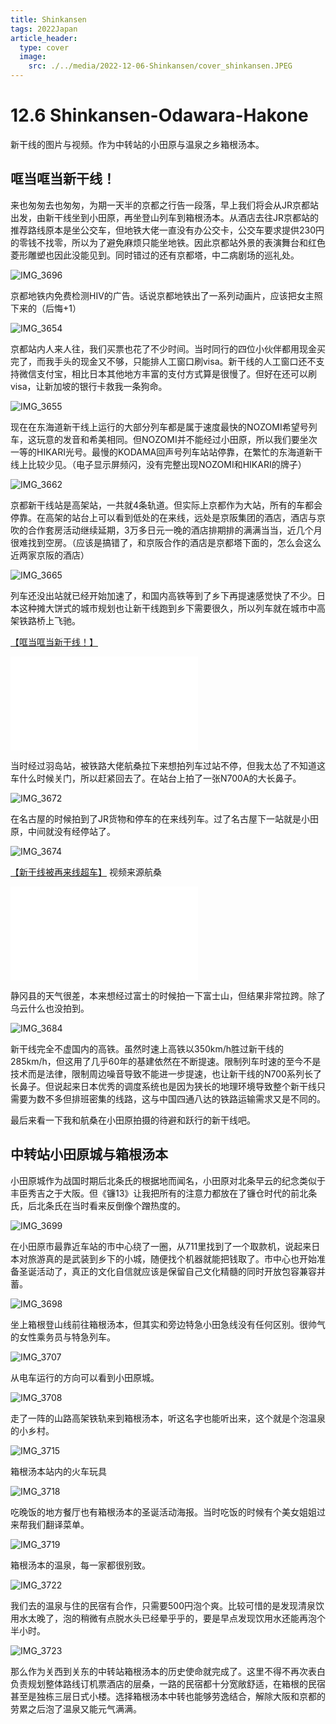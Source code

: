 ```yaml
---
title: Shinkansen
tags: 2022Japan
article_header:
  type: cover
  image:
    src: ./../media/2022-12-06-Shinkansen/cover_shinkansen.JPEG
---
```


# 12.6 Shinkansen-Odawara-Hakone

新干线的图片与视频。作为中转站的小田原与温泉之乡箱根汤本。

<!--more-->

## 哐当哐当新干线！

来也匆匆去也匆匆，为期一天半的京都之行告一段落，早上我们将会从JR京都站出发，由新干线坐到小田原，再坐登山列车到箱根汤本。从酒店去往JR京都站的推荐路线原本是坐公交车，但地铁大佬一直没有办公交卡，公交车要求提供230円的零钱不找零，所以为了避免麻烦只能坐地铁。因此京都站外景的表演舞台和红色菱形雕塑也因此没能见到。同时错过的还有京都塔，中二病剧场的巡礼处。

![IMG_3696](./../media/2022-12-06-Shinkansen/IMG_3696.JPEG)

京都地铁内免费检测HIV的广告。话说京都地铁出了一系列动画片，应该把女主照下来的（后悔+1）

![IMG_3654](./../media/2022-12-06-Shinkansen/IMG_3654.JPEG)

京都站内人来人往，我们买票也花了不少时间。当时同行的四位小伙伴都用现金买完了，而我手头的现金又不够，只能排人工窗口刷visa。新干线的人工窗口还不支持微信支付宝，相比日本其他地方丰富的支付方式算是很慢了。但好在还可以刷visa，让新加坡的银行卡救我一条狗命。

![IMG_3655](./../media/2022-12-06-Shinkansen/IMG_3655.JPEG)

现在在东海道新干线上运行的大部分列车都是属于速度最快的NOZOMI希望号列车，这玩意的发音和希美相同。但NOZOMI并不能经过小田原，所以我们要坐次一等的HIKARI光号。最慢的KODAMA回声号列车站站停靠，在繁忙的东海道新干线上比较少见。（电子显示屏频闪，没有完整出现NOZOMI和HIKARI的牌子）

![IMG_3662](./../media/2022-12-06-Shinkansen/IMG_3662.JPEG)

京都新干线站是高架站，一共就4条轨道。但实际上京都作为大站，所有的车都会停靠。在高架的站台上可以看到低处的在来线，远处是京阪集团的酒店，酒店与京吹的合作套房活动继续延期，3万多日元一晚的酒店排期排的满满当当，近几个月很难找到空房。（应该是搞错了，和京阪合作的酒店是京都塔下面的，怎么会这么近两家京阪的酒店）

![IMG_3665](./../media/2022-12-06-Shinkansen/IMG_3665.JPEG)



列车还没出站就已经开始加速了，和国内高铁等到了乡下再提速感觉快了不少。日本这种摊大饼式的城市规划也让新干线跑到乡下需要很久，所以列车就在城市中高架铁路桥上飞驰。

[【哐当哐当新干线！】](https://www.bilibili.com/video/BV1Y14y1A7dK/?share_source=copy_web&vd_source=11cc2c31f0b4e6576a1a2b9d744d9136) 

<iframe src="//player.bilibili.com/player.html?aid=776473985&bvid=BV1Y14y1A7dK&cid=928634692&page=1" scrolling="no" border="0" frameborder="no" framespacing="0" allowfullscreen="true"> </iframe>

当时经过羽岛站，被铁路大佬航桑拉下来想拍列车过站不停，但我太怂了不知道这车什么时候关门，所以赶紧回去了。在站台上拍了一张N700A的大长鼻子。

![IMG_3672](./../media/2022-12-06-Shinkansen/IMG_3672.JPEG)

在名古屋的时候拍到了JR货物和停车的在来线列车。过了名古屋下一站就是小田原，中间就没有经停站了。

![IMG_3674](./../media/2022-12-06-Shinkansen/IMG_3674.JPEG)

[【新干线被再来线超车】](https://www.bilibili.com/video/BV19W4y1T7db/?share_source=copy_web&vd_source=11cc2c31f0b4e6576a1a2b9d744d9136) 视频来源航桑

<iframe src="//player.bilibili.com/player.html?aid=946516555&bvid=BV19W4y1T7db&cid=932303587&page=1" scrolling="no" border="0" frameborder="no" framespacing="0" allowfullscreen="true"> </iframe>

静冈县的天气很差，本来想经过富士的时候拍一下富士山，但结果非常拉跨。除了乌云什么也没拍到。

![IMG_3684](./../media/2022-12-06-Shinkansen/IMG_3684.JPEG)

新干线完全不虚国内的高铁。虽然时速上高铁以350km/h胜过新干线的285km/h，但这用了几乎60年的基建依然在不断提速。限制列车时速的至今不是技术而是法律，限制周边噪音导致不能进一步提速，也让新干线的N700系列长了长鼻子。但说起来日本优秀的调度系统也是因为狭长的地理环境导致整个新干线只需要为数不多但排班密集的线路，这与中国四通八达的铁路运输需求又是不同的。

最后来看一下我和航桑在小田原拍摄的待避和跃行的新干线吧。



## 中转站小田原城与箱根汤本

小田原城作为战国时期后北条氏的根据地而闻名，小田原对北条早云的纪念类似于丰臣秀吉之于大阪。但《镰13》让我把所有的注意力都放在了镰仓时代的前北条氏，后北条氏在当时看来反倒像个蹭热度的。

![IMG_3699](./../media/2022-12-06-Shinkansen/IMG_3699.JPEG)

在小田原市最靠近车站的市中心绕了一圈，从711里找到了一个取款机，说起来日本对旅游真的是武装到乡下的小城，随便找个机器就能把钱取了。市中心也开始准备圣诞活动了，真正的文化自信就应该是保留自己文化精髓的同时开放包容兼容并蓄。

![IMG_3698](./../media/2022-12-06-Shinkansen/IMG_3698.JPEG)

坐上箱根登山线前往箱根汤本，但其实和旁边特急小田急线没有任何区别。很帅气的女性乘务员与特急列车。

![IMG_3707](./../media/2022-12-06-Shinkansen/IMG_3707.JPEG)

从电车运行的方向可以看到小田原城。

![IMG_3708](./../media/2022-12-06-Shinkansen/IMG_3708.JPEG)

走了一阵的山路高架铁轨来到箱根汤本，听这名字也能听出来，这个就是个泡温泉的小乡村。

![IMG_3715](./../media/2022-12-06-Shinkansen/IMG_3715.JPEG)

箱根汤本站内的火车玩具

![IMG_3718](./../media/2022-12-06-Shinkansen/IMG_3718.JPEG)

吃晚饭的地方餐厅也有箱根汤本的圣诞活动海报。当时吃饭的时候有个美女姐姐过来帮我们翻译菜单。

![IMG_3719](./../media/2022-12-06-Shinkansen/IMG_3719.JPEG)

箱根汤本的温泉，每一家都很别致。

![IMG_3722](./../media/2022-12-06-Shinkansen/IMG_3722.JPEG)

我们去的温泉与住的民宿有合作，只需要500円泡个爽。比较可惜的是发现清泉饮用水太晚了，泡的稍微有点脱水头已经晕乎乎的，要是早点发现饮用水还能再泡个半小时。

![IMG_3723](./../media/2022-12-06-Shinkansen/IMG_3723.JPEG)

那么作为关西到关东的中转站箱根汤本的历史使命就完成了。这里不得不再次表白负责规划整体路线订机票酒店的层桑，一路的民宿都十分宽敞舒适，在箱根的民宿甚至是独栋三层日式小楼。选择箱根汤本中转也能够劳逸结合，解除大阪和京都的劳累之后泡了温泉又能元气满满。

